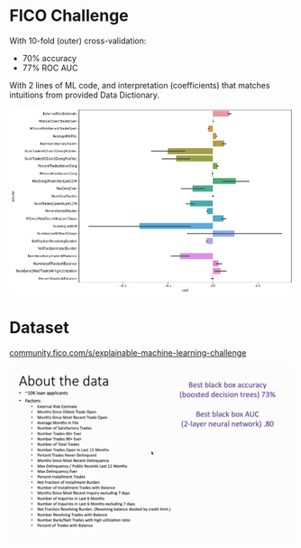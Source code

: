 # FICO Challenge

With 10-fold (outer) cross-validation:

  * 70% accuracy 
  * 77% ROC AUC
  
With 2 lines of ML code, and interpretation (coefficients) that matches
intuitions from provided Data Dictionary.

![Interpretation](interpret.jpg)

# Dataset

[community.fico.com/s/explainable-machine-learning-challenge](https://community.fico.com/s/explainable-machine-learning-challenge)

![About](about.png)
